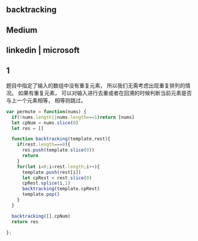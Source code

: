 ## backtracking
## Medium 
## linkedin | microsoft

## 1
题目中指定了输入的数组中没有重复元素， 所以我们无需考虑出现重复排列的情况。 如果有重复元素， 可以对输入进行去重或者在回溯的时候判断当前元素是否与上一个元素相等， 相等则跳过。

```js
var permute = function(nums) {
  if(!nums.length||nums.length===1)return [nums]
  let cpNum = nums.slice(0)
  let res = []

  function backtracking(template,rest){
    if(rest.length===0){
      res.push(template.slice(0))
      return
    }
    for(let i=0;i<rest.length;i++){
      template.push(rest[i])
      let cpRest = rest.slice(0)
      cpRest.splice(i,1)
      backtracking(template,cpRest)
      template.pop()
    }
  }

  backtracking([],cpNum)
  return res

};
```